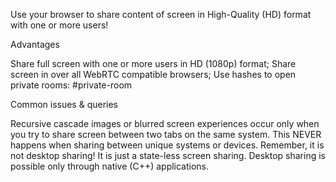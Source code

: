 Use your browser to share content of screen in High-Quality (HD) format with one or more users! 

Advantages

Share full screen with one or more users in HD (1080p) format;
Share screen in over all WebRTC compatible browsers;
Use hashes to open private rooms: #private-room

Common issues & queries

Recursive cascade images or blurred screen experiences occur only when you try to share screen between two tabs on the same system. This NEVER happens when sharing between unique systems or devices.  Remember, it is not desktop sharing! It is just a state-less screen sharing. Desktop sharing is possible only through native (C++) applications.

